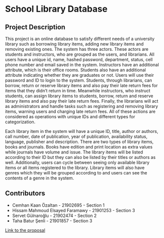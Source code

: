 # School Library Database

## Project Description
This project is an online database to satisfy different needs of a university library such as borrowing library items, adding new library items and removing existing ones. The system has three actors. These actors are students and instructors, who are grouped as the users, and librarians. All users have a unique id, name, hashed password, department, status, cell phone number and email saved in the system. Instructors have an additional attribute, which is their office rooms. Students also have an additional attribute indicating whether they are graduates or not. Users will use their password and ID to login to the system. Students, through librarians, can borrow, return or reserve library items and also pay their late return fees for items that they didn’t return in time. Meanwhile instructors, who instruct students, can assign library items to students, borrow, return and reserve library items and also pay their late return fees. Finally, the librarians will act as administrators and handle tasks such as registering and removing library items, warning users and charging late return fees. All of these actions are considered as operations with unique IDs and different types for categorization.

Each library item in the system will have a unique ID, title, author or authors, call number, date of publication, year of publication, availability status, language, publisher and description. There are two types of library items, books and journals. Books have edition and print location as extra values while journals have volume and issue. The library items will be listed according to their ID but they can also be listed by their titles or authors as well. Additionally, users can cycle between seeing only available library items or all items registered to the library. Library items will also have genres which they will be grouped according to and users can see the contents of a genre in the system.

## Contributors
- Cemhan Kaan Özaltan - 21902695 - Section 1
- Hissam Mahmoud Elsayed Faramawy - 21901253 - Section 3
- Servet Gülnaroğlu - 21902474 - Section 2
- Taha Batur Şenli - 21901857 - Section 3

[Link to the proposal](https://kaanozaltan.github.io/school-library-database/Group26.pdf)
